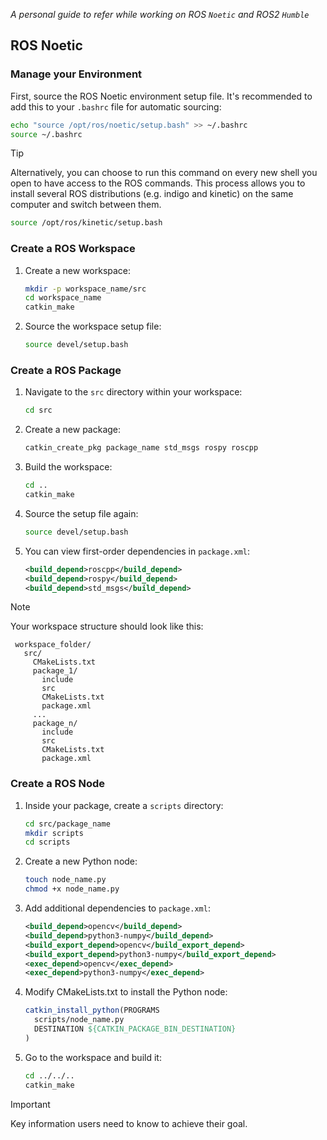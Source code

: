 _A personal guide to refer while working on ROS `Noetic` and ROS2 `Humble`_

## ROS Noetic

### Manage your Environment 

First, source the ROS Noetic environment setup file. It's recommended to add this to your `.bashrc` file for automatic sourcing:
```bash
echo "source /opt/ros/noetic/setup.bash" >> ~/.bashrc
source ~/.bashrc
```

> [!TIP]
> Alternatively, you can choose to run this command on every new shell you open to have access to the ROS commands. This process allows you to install several ROS distributions (e.g. indigo and kinetic) on the same computer and switch between them.
> ```bash
> source /opt/ros/kinetic/setup.bash
> ```

### Create a ROS Workspace

1. Create a new workspace:
    ```bash
    mkdir -p workspace_name/src
    cd workspace_name
    catkin_make
    ```
    
2. Source the workspace setup file:
    ```bash
    source devel/setup.bash
    ```

### Create a ROS Package

1. Navigate to the `src` directory within your workspace:
    ```bash
    cd src
    ```
    
2. Create a new package:
    ```bash
    catkin_create_pkg package_name std_msgs rospy roscpp
    ```
    
3. Build the workspace:
    ```bash
    cd ..
    catkin_make
    ```
    
4. Source the setup file again:
    ```bash
    source devel/setup.bash
    ```

5. You can view first-order dependencies in `package.xml`:
    ```xml
    <build_depend>roscpp</build_depend>
    <build_depend>rospy</build_depend>
    <build_depend>std_msgs</build_depend>
    ```
    
> [!NOTE]
> Your workspace structure should look like this:
> ```
>  workspace_folder/        
>    src/                  
>      CMakeLists.txt      
>      package_1/
>        include
>        src
>        CMakeLists.txt    
>        package.xml        
>      ...
>      package_n/
>        include
>        src
>        CMakeLists.txt     
>        package.xml       


### Create a ROS Node

1. Inside your package, create a `scripts` directory:
    ```bash
    cd src/package_name
    mkdir scripts
    cd scripts
    ```
    
2. Create a new Python node:
    ```bash
    touch node_name.py
    chmod +x node_name.py
    ```

3. Add additional dependencies to `package.xml`:
    ```xml
    <build_depend>opencv</build_depend>
    <build_depend>python3-numpy</build_depend>
    <build_export_depend>opencv</build_export_depend>
    <build_export_depend>python3-numpy</build_export_depend>
    <exec_depend>opencv</exec_depend>
    <exec_depend>python3-numpy</exec_depend>
    ```

4. Modify CMakeLists.txt to install the Python node:
    ```cmake
    catkin_install_python(PROGRAMS
      scripts/node_name.py
      DESTINATION ${CATKIN_PACKAGE_BIN_DESTINATION}
    )
    ```
    
5. Go to the workspace and build it:
    ```bash
    cd ../../..
    catkin_make
    ```

> [!IMPORTANT]
> Key information users need to know to achieve their goal.


<!---

> [!NOTE]
> Useful information that users should know, even when skimming content.



> [!IMPORTANT]
> Key information users need to know to achieve their goal.

> [!WARNING]
> Urgent info that needs immediate user attention to avoid problems.

> [!CAUTION]
> Advises about risks or negative outcomes of certain actions.

-->
